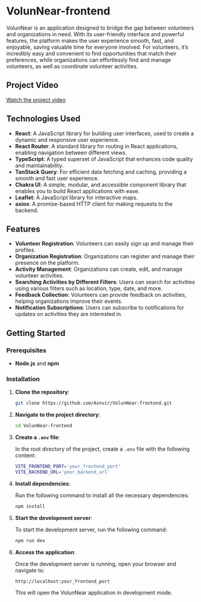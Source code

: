 
# VolunNear-frontend

VolunNear is an application designed to bridge the gap between volunteers and organizations in need. With its user-friendly interface and powerful features, the platform makes the user experience smooth, fast, and enjoyable, saving valuable time for everyone involved. For volunteers, it’s incredibly easy and convenient to find opportunities that match their preferences, while organizations can effortlessly find and manage volunteers, as well as coordinate volunteer activities.

## Project Video

[Watch the project video](https://github.com/user-attachments/assets/ec5f60a2-ce73-4d6a-be20-14ab3e8c6fa9)

## Technologies Used

- **React**: A JavaScript library for building user interfaces, used to create a dynamic and responsive user experience.
- **React Router**: A standard library for routing in React applications, enabling navigation between different views.
- **TypeScript**: A typed superset of JavaScript that enhances code quality and maintainability.
- **TanStack Query**: For efficient data fetching and caching, providing a smooth and fast user experience.
- **Chakra UI**: A simple, modular, and accessible component library that enables you to build React applications with ease.
- **Leaflet**: A JavaScript library for interactive maps.
- **axios**: A promise-based HTTP client for making requests to the backend.


## Features

- **Volunteer Registration**: Volunteers can easily sign up and manage their profiles.
- **Organization Registration**: Organizations can register and manage their presence on the platform.
- **Activity Management**: Organizations can create, edit, and manage volunteer activities.
- **Searching Activities by Different Filters**: Users can search for activities using various filters such as location, type, date, and more.
- **Feedback Collection**: Volunteers can provide feedback on activities, helping organizations improve their events.
- **Notification Subscriptions**: Users can subscribe to notifications for updates on activities they are interested in.


## Getting Started

### Prerequisites

- **Node.js** and **npm**

### Installation

1. **Clone the repository**:

   ```bash
   git clone https://github.com/Asnvir/VolunNear-frontend.git
   ```

2. **Navigate to the project directory**:

   ```bash
   cd VolunNear-frontend
   ```

3. **Create a `.env` file**:

   In the root directory of the project, create a `.env` file with the following content:

   ```bash
   VITE_FRONTEND_PORT='your_frontend_port'
   VITE_BACKEND_URL='your_backend_url'
   ```

4. **Install dependencies**:

   Run the following command to install all the necessary dependencies:

   ```bash
   npm install
   ```

5. **Start the development server**:

   To start the development server, run the following command:

   ```bash
   npm run dev
   ```

6. **Access the application**:

   Once the development server is running, open your browser and navigate to:

   ```bash
   http://localhost:your_frontend_port
   ```

   This will open the VolunNear application in development mode.
